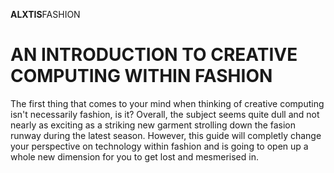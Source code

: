 **ALXTIS**FASHION
# AN INTRODUCTION TO CREATIVE COMPUTING WITHIN FASHION
The first thing that comes to your mind when thinking of creative computing isn't necessarily fashion, is it? Overall, the subject seems quite dull and not nearly as exciting as a striking new garment strolling down the fasion runway during the latest season. However, this guide will completly change your perspective on technology within fashion and is going to open up a whole new dimension for you to get lost and mesmerised in.


